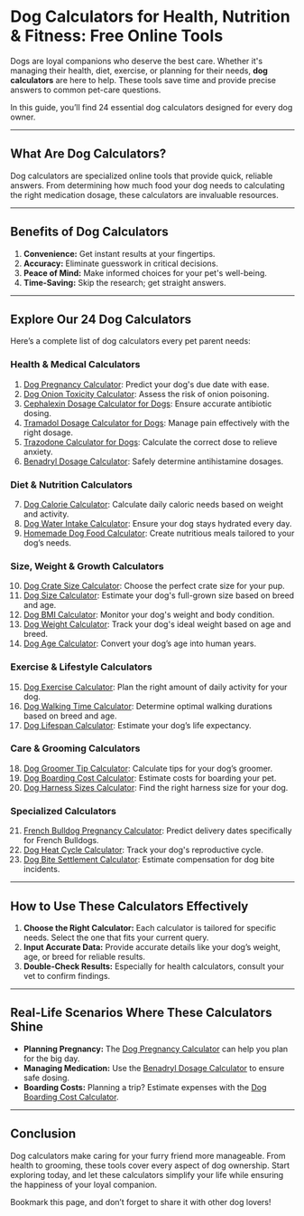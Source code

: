
# Dog Calculators for Health, Nutrition & Fitness: Free Online Tools

Dogs are loyal companions who deserve the best care. Whether it's managing their health, diet, exercise, or planning for their needs, **dog calculators** are here to help. These tools save time and provide precise answers to common pet-care questions.

In this guide, you’ll find 24 essential dog calculators designed for every dog owner.

---

## What Are Dog Calculators?

Dog calculators are specialized online tools that provide quick, reliable answers. From determining how much food your dog needs to calculating the right medication dosage, these calculators are invaluable resources.

---

## Benefits of Dog Calculators
1. **Convenience:** Get instant results at your fingertips.
2. **Accuracy:** Eliminate guesswork in critical decisions.
3. **Peace of Mind:** Make informed choices for your pet's well-being.
4. **Time-Saving:** Skip the research; get straight answers.

---

## Explore Our 24 Dog Calculators

Here’s a complete list of dog calculators every pet parent needs:

### Health & Medical Calculators
1. [Dog Pregnancy Calculator](https://frontendin.com/dog-pregnancy-calculator/): Predict your dog's due date with ease.
2. [Dog Onion Toxicity Calculator](https://frontendin.com/dog-onion-toxicity-calculator/): Assess the risk of onion poisoning.
3. [Cephalexin Dosage Calculator for Dogs](https://frontendin.com/cephalexin-dosage-calculator-for-dogs/): Ensure accurate antibiotic dosing.
4. [Tramadol Dosage Calculator for Dogs](https://frontendin.com/tramadol-dosage-calculator-for-dogs/): Manage pain effectively with the right dosage.
5. [Trazodone Calculator for Dogs](https://frontendin.com/trazodone-calculator-for-dogs/): Calculate the correct dose to relieve anxiety.
6. [Benadryl Dosage Calculator](https://frontendin.com/free-benadryl-dosage-calculator/): Safely determine antihistamine dosages.

### Diet & Nutrition Calculators
7. [Dog Calorie Calculator](https://frontendin.com/dog-calorie-calculator/): Calculate daily caloric needs based on weight and activity.
8. [Dog Water Intake Calculator](https://frontendin.com/dog-water-intake-calculator/): Ensure your dog stays hydrated every day.
9. [Homemade Dog Food Calculator](https://frontendin.com/homemade-dog-food-calculator/): Create nutritious meals tailored to your dog’s needs.

### Size, Weight & Growth Calculators
10. [Dog Crate Size Calculator](https://frontendin.com/dog-crate-size-calculato/): Choose the perfect crate size for your pup.
11. [Dog Size Calculator](https://frontendin.com/dog-size-calculator/): Estimate your dog's full-grown size based on breed and age.
12. [Dog BMI Calculator](https://frontendin.com/dog-bmi-calculator-calculate/): Monitor your dog's weight and body condition.
13. [Dog Weight Calculator](https://frontendin.com/dog-weight-calculator/): Track your dog's ideal weight based on age and breed.
14. [Dog Age Calculator](https://frontendin.com/dog-age-calculator/): Convert your dog’s age into human years.

### Exercise & Lifestyle Calculators
15. [Dog Exercise Calculator](https://frontendin.com/dog-exercise-calculator/): Plan the right amount of daily activity for your dog.
16. [Dog Walking Time Calculator](https://frontendin.com/dog-walking-time/): Determine optimal walking durations based on breed and age.
17. [Dog Lifespan Calculator](https://frontendin.com/dog-lifespan-calculator/): Estimate your dog’s life expectancy.

### Care & Grooming Calculators
18. [Dog Groomer Tip Calculator](https://frontendin.com/dog-groomer-tip-calculator/): Calculate tips for your dog’s groomer.
19. [Dog Boarding Cost Calculator](https://frontendin.com/dog-boarding-cost-calculator-estimate-your-pets-stay-today/): Estimate costs for boarding your pet.
20. [Dog Harness Sizes Calculator](https://frontendin.com/dog-harness-sizes-calculator/): Find the right harness size for your dog.

### Specialized Calculators
21. [French Bulldog Pregnancy Calculator](https://frontendin.com/french-bulldog-pregnancy-calculator/): Predict delivery dates specifically for French Bulldogs.
22. [Dog Heat Cycle Calculator](https://frontendin.com/dog-heat-cycle-calculator/): Track your dog's reproductive cycle.
23. [Dog Bite Settlement Calculator](https://frontendin.com/dog-bite-settlement-calculator/): Estimate compensation for dog bite incidents.

---

## How to Use These Calculators Effectively

1. **Choose the Right Calculator:** Each calculator is tailored for specific needs. Select the one that fits your current query.
2. **Input Accurate Data:** Provide accurate details like your dog’s weight, age, or breed for reliable results.
3. **Double-Check Results:** Especially for health calculators, consult your vet to confirm findings.

---

## Real-Life Scenarios Where These Calculators Shine

- **Planning Pregnancy:** The [Dog Pregnancy Calculator](https://frontendin.com/dog-pregnancy-calculator/) can help you plan for the big day.
- **Managing Medication:** Use the [Benadryl Dosage Calculator](https://frontendin.com/free-benadryl-dosage-calculator/) to ensure safe dosing.
- **Boarding Costs:** Planning a trip? Estimate expenses with the [Dog Boarding Cost Calculator](https://frontendin.com/dog-boarding-cost-calculator-estimate-your-pets-stay-today/).

---

## Conclusion

Dog calculators make caring for your furry friend more manageable. From health to grooming, these tools cover every aspect of dog ownership. Start exploring today, and let these calculators simplify your life while ensuring the happiness of your loyal companion.

Bookmark this page, and don’t forget to share it with other dog lovers!
